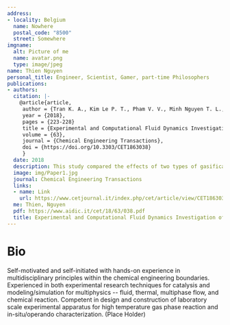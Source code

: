 ```yaml
---
address:
- locality: Belgium
  name: Nowhere
  postal_code: "8500"
  street: Somewhere
imgname:
  alt: Picture of me
  name: avatar.png
  type: image/jpeg
name: Thien Nguyen
personal_title: Engineer, Scientist, Gamer, part-time Philosophers
publications:
- authors:
  citation: |-
    @article{article,
     author = {Tran K. A., Kim Le P. T., Pham V. V., Minh Nguyen T. L., Nguyen T. T., Tran T. N., Le K. A.},
     year = {2018},
     pages = {223-228}
     title = {Experimental and Computational Fluid Dynamics Investigation of Rice Husk Updraft Gasifier with Various Gasification Agents},
     volume = {63},
     journal = {Chemical Engineering Transactions},
     doi = {https://doi.org/10.3303/CET1863038}
     }
  date: 2018
  description: This study compared the effects of two types of gasification agents, air and an air-steam mixture, on the composition of syngas and cumulative CO. The best steam-to-syngas ratio was then determined. The two-dimensional Computational Fluid Dynamics (CFD) model was developed to determine the best kinetics model. Geometric parameters were derived from a practical pilot gasifier. The validation process for this simulation was carried out by comparing simulation data with experimental data measured by an online gas analyser-TESTO 350XL. The results show the effect of air-steam mixture on the composition of CO and H2 in syngas, the H2/CO ratio, and the benefit of using the stream in gasification on both experimental and simulation results.
  image: img/Paper1.jpg
  journal: Chemical Engineering Transactions
  links:
  - name: Link
    url: https://www.cetjournal.it/index.php/cet/article/view/CET1863038
  me: Thien, Nguyen
  pdf: https://www.aidic.it/cet/18/63/038.pdf
  title: Experimental and Computational Fluid Dynamics Investigation of Rice Husk Updraft Gasifier with Various Gasification Agents
---
```


# Bio

Self-motivated and self-initiated with hands-on experience in multidisciplinary principles within the chemical engineering boundaries. Experienced in both experimental research techniques for catalysis and modeling/simulation for multiphysics -- fluid, thermal, multiphase flow, and chemical reaction. Competent in design and construction of laboratory scale experimental apparatus for high temperature gas phase reaction and in-situ/operando characterization. (Place Holder)
